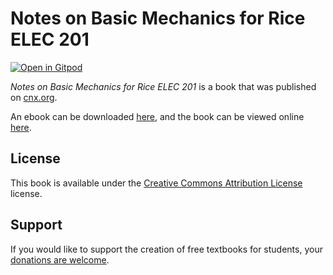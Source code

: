 # Notes on Basic Mechanics for Rice ELEC 201

[![Open in Gitpod](https://gitpod.io/button/open-in-gitpod.svg)](https://gitpod.io/from-referrer/)

_Notes on Basic Mechanics for Rice ELEC 201_ is a book that was published on [cnx.org](https://cnx.org/).

An ebook can be downloaded [here](https://github.com/cnx-user-books/cnxbook-notes-on-basic-mechanics-for-rice-elec-201/releases/latest), and the book can be viewed online [here](https://github.com/cnx-user-books/cnxbook-notes-on-basic-mechanics-for-rice-elec-201/releases/latest).

## License
This book is available under the [Creative Commons Attribution License](./LICENSE) license.

## Support
If you would like to support the creation of free textbooks for students, your [donations are welcome](https://riceconnect.rice.edu/donation/support-openstax-banner).
